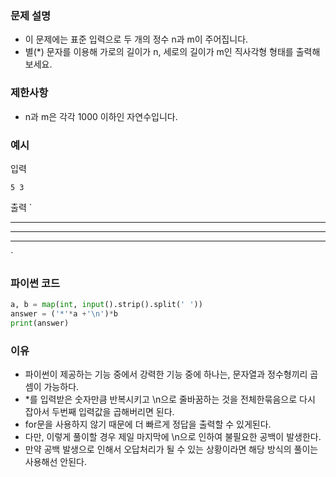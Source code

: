 ### 문제 설명

- 이 문제에는 표준 입력으로 두 개의 정수 n과 m이 주어집니다.
- 별(*) 문자를 이용해 가로의 길이가 n, 세로의 길이가 m인 직사각형 형태를 출력해보세요.

### 제한사항

- n과 m은 각각 1000 이하인 자연수입니다.

### 예시

입력

`5 3`

출력
`
****
*****
*****
`

### 파이썬 코드

```py
a, b = map(int, input().strip().split(' '))
answer = ('*'*a +'\n')*b
print(answer)
```

### 이유
- 파이썬이 제공하는 기능 중에서 강력한 기능 중에 하나는, 문자열과 정수형끼리 곱셈이 가능하다.
- *를 입력받은 숫자만큼 반복시키고 \n으로 줄바꿈하는 것을 전체한묶음으로 다시 잡아서
두번째 입력값을 곱해버리면 된다.
- for문을 사용하지 않기 때문에 더 빠르게 정답을 출력할 수 있게된다.
- 다만, 이렇게 풀이할 경우 제일 마지막에 \n으로 인하여 불필요한 공백이 발생한다.
- 만약 공백 발생으로 인해서 오답처리가 될 수 있는 상황이라면 해당 방식의 풀이는 사용해선 안된다.